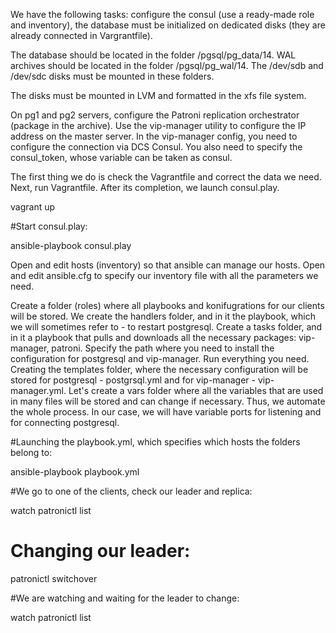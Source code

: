 We have the following tasks: configure the consul (use a ready-made role and inventory), the database must be initialized on dedicated disks (they are already connected in Vargrantfile).

The database should be located in the folder /pgsql/pg_data/14. WAL archives should be located in the folder /pgsql/pg_wal/14. The /dev/sdb and /dev/sdc disks must be mounted in these folders.

The disks must be mounted in LVM and formatted in the xfs file system.

On pg1 and pg2 servers, configure the Patroni replication orchestrator (package in the archive). Use the vip-manager utility to configure the IP address on the master server. In the vip-manager config, you need to configure the connection via DCS Consul. You also need to specify the consul_token, whose variable can be taken as consul.

The first thing we do is check the Vagrantfile and correct the data we need. Next, run Vagrantfile. After its completion, we launch consul.play.

vagrant up

#Start consul.play:

ansible-playbook consul.play

Open and edit hosts (inventory) so that ansible can manage our hosts. Open and edit ansible.cfg to specify our inventory file with all the parameters we need.

Create a folder (roles) where all playbooks and konifugrations for our clients will be stored. We create the handlers folder, and in it the playbook, which we will sometimes refer to - to restart postgresql. Create a tasks folder, and in it a playbook that pulls and downloads all the necessary packages: vip-manager, patroni. Specify the path where you need to install the configuration for postgresql and vip-manager. Run everything you need. Creating the templates folder, where the necessary configuration will be stored for postgresql - postgrsql.yml and for vip-manager - vip-manager.yml. Let's create a vars folder where all the variables that are used in many files will be stored and can change if necessary. Thus, we automate the whole process. In our case, we will have variable ports for listening and for connecting postgresql.

#Launching the playbook.yml, which specifies which hosts the folders belong to:

ansible-playbook playbook.yml

#We go to one of the clients, check our leader and replica:

watch patronictl list

# Changing our leader:

patronictl switchover

#We are watching and waiting for the leader to change:

watch patronictl list
